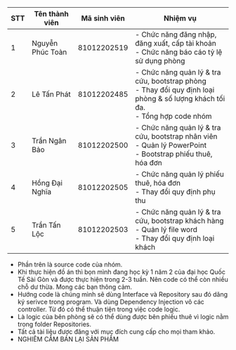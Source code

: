 | STT | Tên thành viên   | Mã sinh viên | Nhiệm vụ                                                                                                                              |
| --- | ---------------- | ------------ | ------------------------------------------------------------------------------------------------------------------------------------- |
| 1   | Nguyễn Phúc Toàn | 81012202519  | - Chức năng đăng nhập, đăng xuất, cấp tài khoản <br> - Chức năng báo cáo tỷ lệ sử dụng phòng                                          |
| 2   | Lê Tấn Phát      | 81012202485  | - Chức năng quản lý & tra cứu, bootstrap phòng <br> - Thay đổi quy định loại phòng & số lượng khách tối đa. <br> - Tổng hợp code nhóm |
| 3   | Trần Ngân Bảo    | 81012202500  | - Chức năng quản lý & tra cứu, bootstrap nhân viên <br> - Quản lý PowerPoint <br> - Bootstrap phiếu thuê, hóa đơn                     |
| 4   | Hồng Đại Nghĩa   | 81012202505  | - Chức năng quản lý phiếu thuê, hóa đơn <br> - Thay đổi quy định phụ thu                                                              |
| 5   | Trần Tấn Lộc     | 81012202503  | - Chức năng quản lý & tra cứu, bootstrap khách hàng <br> - Quản lý file word <br> - Thay đổi quy định loại khách                      |

- Phần trên là source code của nhóm.
- Khi thực hiện đồ án thì bọn mình đang học kỳ 1 năm 2 của đại học Quốc Tế Sài Gòn và được thực hiện trong 2-3 tuần. Nên code có thể còn nhiều chỗ dư thừa. Mong các bạn thông cảm.
- Hướng code là chúng mình sẽ dùng Interface và Repository sau đó dăng ký serivce trong program. Và dùng Dependency Injection vô các controller. Từ đó có thể thuận tiện trong việc code logic.
- Là logic của bên phòng sẽ có thể dùng được bên phiếu thuê vì logic nằm trong folder Repositories.
- Tất cả tài liệu được đăng với mục đích cung cấp cho mọi tham khảo.
- NGHIÊM CẤM BÁN LẠI SẢN PHẨM
